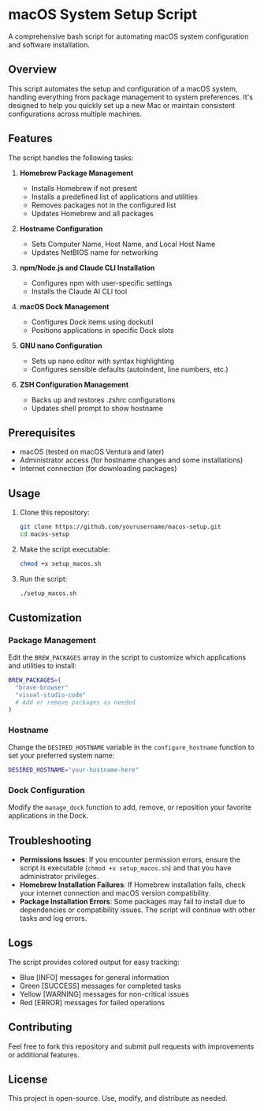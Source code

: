 # macOS System Setup Script

A comprehensive bash script for automating macOS system configuration and software installation.

## Overview

This script automates the setup and configuration of a macOS system, handling everything from package management to system preferences. It's designed to help you quickly set up a new Mac or maintain consistent configurations across multiple machines.

## Features

The script handles the following tasks:

1. **Homebrew Package Management**
   - Installs Homebrew if not present
   - Installs a predefined list of applications and utilities
   - Removes packages not in the configured list
   - Updates Homebrew and all packages

2. **Hostname Configuration**
   - Sets Computer Name, Host Name, and Local Host Name
   - Updates NetBIOS name for networking

3. **npm/Node.js and Claude CLI Installation**
   - Configures npm with user-specific settings
   - Installs the Claude AI CLI tool

4. **macOS Dock Management**
   - Configures Dock items using dockutil
   - Positions applications in specific Dock slots

5. **GNU nano Configuration**
   - Sets up nano editor with syntax highlighting
   - Configures sensible defaults (autoindent, line numbers, etc.)

6. **ZSH Configuration Management**
   - Backs up and restores .zshrc configurations
   - Updates shell prompt to show hostname

## Prerequisites

- macOS (tested on macOS Ventura and later)
- Administrator access (for hostname changes and some installations)
- Internet connection (for downloading packages)

## Usage

1. Clone this repository:
   ```bash
   git clone https://github.com/yourusername/macos-setup.git
   cd macos-setup
   ```

2. Make the script executable:
   ```bash
   chmod +x setup_macos.sh
   ```

3. Run the script:
   ```bash
   ./setup_macos.sh
   ```

## Customization

### Package Management

Edit the `BREW_PACKAGES` array in the script to customize which applications and utilities to install:

```bash
BREW_PACKAGES=(
  "brave-browser"
  "visual-studio-code"
  # Add or remove packages as needed
)
```

### Hostname

Change the `DESIRED_HOSTNAME` variable in the `configure_hostname` function to set your preferred system name:

```bash
DESIRED_HOSTNAME="your-hostname-here"
```

### Dock Configuration

Modify the `manage_dock` function to add, remove, or reposition your favorite applications in the Dock.

## Troubleshooting

- **Permissions Issues**: If you encounter permission errors, ensure the script is executable (`chmod +x setup_macos.sh`) and that you have administrator privileges.
- **Homebrew Installation Failures**: If Homebrew installation fails, check your internet connection and macOS version compatibility.
- **Package Installation Errors**: Some packages may fail to install due to dependencies or compatibility issues. The script will continue with other tasks and log errors.

## Logs

The script provides colored output for easy tracking:
- Blue [INFO] messages for general information
- Green [SUCCESS] messages for completed tasks
- Yellow [WARNING] messages for non-critical issues
- Red [ERROR] messages for failed operations

## Contributing

Feel free to fork this repository and submit pull requests with improvements or additional features.

## License

This project is open-source. Use, modify, and distribute as needed.
